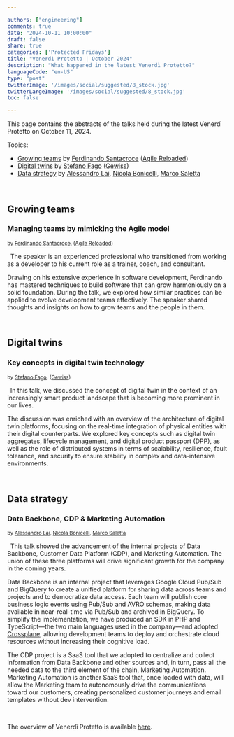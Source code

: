 ```yaml
---

authors: ["engineering"]
comments: true
date: "2024-10-11 10:00:00"
draft: false
share: true
categories: ['Protected Fridays']
title: "Venerdì Protetto | October 2024"
description: "What happened in the latest Venerdì Protetto?"
languageCode: "en-US"
type: "post"
twitterImage: '/images/social/suggested/8_stock.jpg'
twitterLargeImage: '/images/social/suggested/8_stock.jpg'
toc: false

---
```


This page contains the abstracts of the talks held during the latest Venerdì Protetto on October 11, 2024. 

Topics:

- [Growing teams](#growing-teams) by [Ferdinando Santacroce](https://jesuswasrasta.com/) ([Agile Reloaded](https://www.linkedin.com/company/agile-reloaded/))
- [Digital twins](#digital-twins) by [Stefano Fago](https://www.linkedin.com/in/stefanofago/) ([Gewiss](https://www.linkedin.com/company/gewissgroup/))
- [Data strategy](#data-strategy) by [Alessandro Lai](https://www.linkedin.com/in/alessandro-lai-09440922/), [Nicola Bonicelli](https://www.linkedin.com/in/nicola-bonicelli-2b7a1777/), [Marco Saletta](https://www.linkedin.com/in/marco-saletta-225199111/)


<br>

## Growing teams

### Managing teams by mimicking the Agile model

<sup>by [Ferdinando Santacroce](https://jesuswasrasta.com/), ([Agile Reloaded](https://www.linkedin.com/company/agile-reloaded/))<sup>

<a href= "/images/venerd%C3%AC_protetto/growing_teams.png?raw=true" target="_blank"> 
<img align="left" style="max-width:40%; margin-right: 0.5em; margin-top: 0.5em" src=/images/venerd%C3%AC_protetto/growing_teams.png?raw=true" alt="" title="" /> 
</a>

The speaker is an experienced professional who transitioned from working as a developer to his current role as a trainer, coach, and consultant. 

Drawing on his extensive experience in software development, Ferdinando has mastered techniques to build software that can grow harmoniously on a solid foundation. During the talk, we explored how similar practices can be applied to evolve development teams effectively. The speaker shared thoughts and insights on how to grow teams and the people in them.

<br>

## Digital twins

### Key concepts in digital twin technology

<sup>by [Stefano Fago](https://www.linkedin.com/in/stefanofago/), ([Gewiss](https://www.linkedin.com/company/gewissgroup/))<sup> 

<a href= "/images/venerd%C3%AC_protetto/digital_twins.png?raw=true" target="_blank"> 
<img align="left" style="max-width:40%; margin-right: 0.5em; margin-top: 0.5em" src=/images/venerd%C3%AC_protetto/digital_twins.png?raw=true" alt="" title="" /> 
</a>

In this talk, we discussed the concept of digital twin in the context of an increasingly smart product landscape that is becoming more prominent in our lives. 

The discussion was enriched with an overview of the architecture of digital twin platforms, focusing on the real-time integration of physical entities with their digital counterparts. We explored key concepts such as digital twin aggregates, lifecycle management, and digital product passport (DPP), as well as the role of distributed systems in terms of scalability, resilience, fault tolerance, and security to ensure stability in complex and data-intensive environments.

<br>

## Data strategy

### Data Backbone, CDP & Marketing Automation

<sup>by [Alessandro Lai](https://www.linkedin.com/in/alessandro-lai-09440922/), [Nicola Bonicelli](https://www.linkedin.com/in/nicola-bonicelli-2b7a1777/), [Marco Saletta](https://www.linkedin.com/in/marco-saletta-225199111/)<sup>

<a href= "/images/venerd%C3%AC_protetto/data_backbone.png?raw=true" target="_blank"> 
<img align="left" style="max-width:40%; margin-right: 0.5em; margin-top: 0.5em" src=/images/venerd%C3%AC_protetto/data_backbone.png?raw=true" alt="" title="" /> 
</a>

This talk showed the advancement of the internal projects of Data Backbone, Customer Data Platform (CDP), and Marketing Automation. The union of these three platforms will drive significant growth for the company in the coming years.

Data Backbone is an internal project that leverages Google Cloud Pub/Sub and BigQuery to create a unified platform for sharing data across teams and projects and to democratize data access. Each team will publish core business logic events using Pub/Sub and AVRO schemas, making data available in near-real-time via Pub/Sub and archived in BigQuery. To simplify the implementation, we have produced an SDK in PHP and TypeScript—the two main languages used in the company—and adopted [Crossplane](https://www.crossplane.io/), allowing development teams to deploy and orchestrate cloud resources without increasing their cognitive load.

The CDP project is a SaaS tool that we adopted to centralize and collect information from Data Backbone and other sources and, in turn, pass all the needed data to the third element of the chain, Marketing Automation. Marketing Automation is another SaaS tool that, once loaded with data, will allow the Marketing team to autonomously drive the communications toward our customers, creating personalized customer journeys and email templates without dev intervention.

<br>

The overview of Venerdì Protetto is available [here](https://engineering.facile.it/blog/eng/v-protetto/).


<script type="application/ld+json">
{ 
    "@context": "https://schema.org",
    "genre":["SEO","JSON-LD"],
    "@type": "BlogPosting",
    "headline": "Venerdì Protetto | October 2024",
    "keywords": ["Growing teams", "Digital twins"],
    "wordcount": "172",
    "publisher": {
        "@type": "Organization",
        "name": "Facile.it Engineering",
        "url": "https://engineering.facile.it/",
        "logo": {
            "@type": "ImageObject",
            "url": "https://engineering.facile.it/images/logo_engineering.png",
            "width":"1057",
            "height":"244"
        }
    },
    "url": "https://engineering.facile.it/blog/eng/v-protetto9-6-2023/",
    "image": "https://engineering.facile.it/images/social/social-preview.png",
    "datePublished": "2024-10-11",
    "dateCreated": "2024-10-18",
    "dateModified": "2024-10-18",
    "inLanguage": "en-US",
    "isFamilyFriendly": "true",
    "description": "About the latest Venerdì Protetto held on October 11th",
    "author": {
        "@type": "Person",
        "name": "Ana",
        "url": "https://www.linkedin.com/in/ana-radujko"
    }
}
</script>
